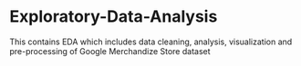 # Exploratory-Data-Analysis

This contains EDA which includes data cleaning, analysis, visualization and pre-processing of Google Merchandize Store dataset
